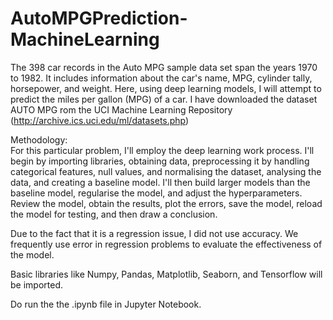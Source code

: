# AutoMPGPrediction-MachineLearning
 
The 398 car records in the Auto MPG sample data set span the years 1970 to 1982. It includes information about the car's name, MPG, cylinder tally, horsepower, and weight. Here, using deep learning models, I will attempt to predict the miles per gallon (MPG) of a car. I have downloaded the dataset AUTO MPG rom the UCI Machine Learning Repository (http://archive.ics.uci.edu/ml/datasets.php)

Methodology:  
For this particular problem, I'll employ the deep learning work process. I'll begin by importing libraries, obtaining data, preprocessing it by handling categorical features, null values, and normalising the dataset, analysing the data, and creating a baseline model. I'll then build larger models than the baseline model, regularise the model, and adjust the hyperparameters. Review the model, obtain the results, plot the errors, save the model, reload the model for testing, and then draw a conclusion.

Due to the fact that it is a regression issue, I did not use accuracy. We frequently use error in regression problems to evaluate the effectiveness of the model.

Basic libraries like Numpy, Pandas, Matplotlib, Seaborn, and Tensorflow will be imported.

Do run the the .ipynb file in Jupyter Notebook. 
